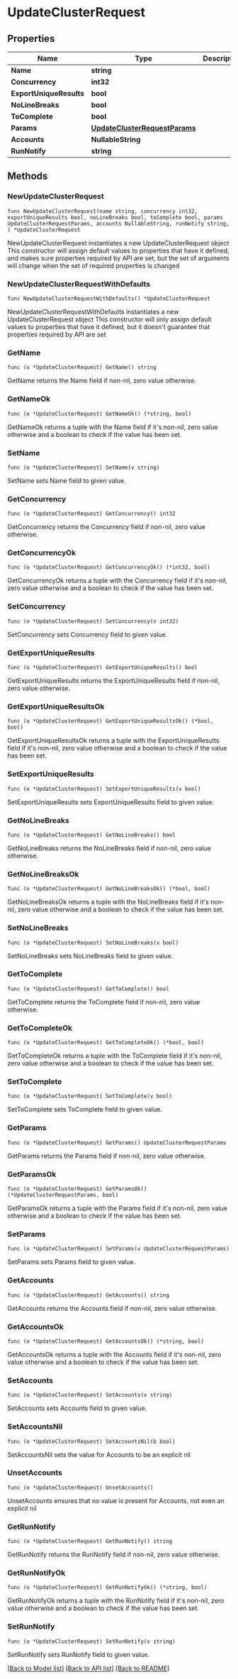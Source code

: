 # UpdateClusterRequest

## Properties

Name | Type | Description | Notes
------------ | ------------- | ------------- | -------------
**Name** | **string** |  | 
**Concurrency** | **int32** |  | 
**ExportUniqueResults** | **bool** |  | 
**NoLineBreaks** | **bool** |  | 
**ToComplete** | **bool** |  | 
**Params** | [**UpdateClusterRequestParams**](UpdateClusterRequestParams.md) |  | 
**Accounts** | **NullableString** |  | 
**RunNotify** | **string** |  | 

## Methods

### NewUpdateClusterRequest

`func NewUpdateClusterRequest(name string, concurrency int32, exportUniqueResults bool, noLineBreaks bool, toComplete bool, params UpdateClusterRequestParams, accounts NullableString, runNotify string, ) *UpdateClusterRequest`

NewUpdateClusterRequest instantiates a new UpdateClusterRequest object
This constructor will assign default values to properties that have it defined,
and makes sure properties required by API are set, but the set of arguments
will change when the set of required properties is changed

### NewUpdateClusterRequestWithDefaults

`func NewUpdateClusterRequestWithDefaults() *UpdateClusterRequest`

NewUpdateClusterRequestWithDefaults instantiates a new UpdateClusterRequest object
This constructor will only assign default values to properties that have it defined,
but it doesn't guarantee that properties required by API are set

### GetName

`func (o *UpdateClusterRequest) GetName() string`

GetName returns the Name field if non-nil, zero value otherwise.

### GetNameOk

`func (o *UpdateClusterRequest) GetNameOk() (*string, bool)`

GetNameOk returns a tuple with the Name field if it's non-nil, zero value otherwise
and a boolean to check if the value has been set.

### SetName

`func (o *UpdateClusterRequest) SetName(v string)`

SetName sets Name field to given value.


### GetConcurrency

`func (o *UpdateClusterRequest) GetConcurrency() int32`

GetConcurrency returns the Concurrency field if non-nil, zero value otherwise.

### GetConcurrencyOk

`func (o *UpdateClusterRequest) GetConcurrencyOk() (*int32, bool)`

GetConcurrencyOk returns a tuple with the Concurrency field if it's non-nil, zero value otherwise
and a boolean to check if the value has been set.

### SetConcurrency

`func (o *UpdateClusterRequest) SetConcurrency(v int32)`

SetConcurrency sets Concurrency field to given value.


### GetExportUniqueResults

`func (o *UpdateClusterRequest) GetExportUniqueResults() bool`

GetExportUniqueResults returns the ExportUniqueResults field if non-nil, zero value otherwise.

### GetExportUniqueResultsOk

`func (o *UpdateClusterRequest) GetExportUniqueResultsOk() (*bool, bool)`

GetExportUniqueResultsOk returns a tuple with the ExportUniqueResults field if it's non-nil, zero value otherwise
and a boolean to check if the value has been set.

### SetExportUniqueResults

`func (o *UpdateClusterRequest) SetExportUniqueResults(v bool)`

SetExportUniqueResults sets ExportUniqueResults field to given value.


### GetNoLineBreaks

`func (o *UpdateClusterRequest) GetNoLineBreaks() bool`

GetNoLineBreaks returns the NoLineBreaks field if non-nil, zero value otherwise.

### GetNoLineBreaksOk

`func (o *UpdateClusterRequest) GetNoLineBreaksOk() (*bool, bool)`

GetNoLineBreaksOk returns a tuple with the NoLineBreaks field if it's non-nil, zero value otherwise
and a boolean to check if the value has been set.

### SetNoLineBreaks

`func (o *UpdateClusterRequest) SetNoLineBreaks(v bool)`

SetNoLineBreaks sets NoLineBreaks field to given value.


### GetToComplete

`func (o *UpdateClusterRequest) GetToComplete() bool`

GetToComplete returns the ToComplete field if non-nil, zero value otherwise.

### GetToCompleteOk

`func (o *UpdateClusterRequest) GetToCompleteOk() (*bool, bool)`

GetToCompleteOk returns a tuple with the ToComplete field if it's non-nil, zero value otherwise
and a boolean to check if the value has been set.

### SetToComplete

`func (o *UpdateClusterRequest) SetToComplete(v bool)`

SetToComplete sets ToComplete field to given value.


### GetParams

`func (o *UpdateClusterRequest) GetParams() UpdateClusterRequestParams`

GetParams returns the Params field if non-nil, zero value otherwise.

### GetParamsOk

`func (o *UpdateClusterRequest) GetParamsOk() (*UpdateClusterRequestParams, bool)`

GetParamsOk returns a tuple with the Params field if it's non-nil, zero value otherwise
and a boolean to check if the value has been set.

### SetParams

`func (o *UpdateClusterRequest) SetParams(v UpdateClusterRequestParams)`

SetParams sets Params field to given value.


### GetAccounts

`func (o *UpdateClusterRequest) GetAccounts() string`

GetAccounts returns the Accounts field if non-nil, zero value otherwise.

### GetAccountsOk

`func (o *UpdateClusterRequest) GetAccountsOk() (*string, bool)`

GetAccountsOk returns a tuple with the Accounts field if it's non-nil, zero value otherwise
and a boolean to check if the value has been set.

### SetAccounts

`func (o *UpdateClusterRequest) SetAccounts(v string)`

SetAccounts sets Accounts field to given value.


### SetAccountsNil

`func (o *UpdateClusterRequest) SetAccountsNil(b bool)`

 SetAccountsNil sets the value for Accounts to be an explicit nil

### UnsetAccounts
`func (o *UpdateClusterRequest) UnsetAccounts()`

UnsetAccounts ensures that no value is present for Accounts, not even an explicit nil
### GetRunNotify

`func (o *UpdateClusterRequest) GetRunNotify() string`

GetRunNotify returns the RunNotify field if non-nil, zero value otherwise.

### GetRunNotifyOk

`func (o *UpdateClusterRequest) GetRunNotifyOk() (*string, bool)`

GetRunNotifyOk returns a tuple with the RunNotify field if it's non-nil, zero value otherwise
and a boolean to check if the value has been set.

### SetRunNotify

`func (o *UpdateClusterRequest) SetRunNotify(v string)`

SetRunNotify sets RunNotify field to given value.



[[Back to Model list]](../README.md#documentation-for-models) [[Back to API list]](../README.md#documentation-for-api-endpoints) [[Back to README]](../README.md)


